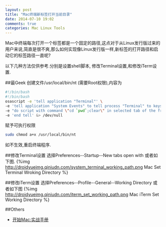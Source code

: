 ```yaml
---
layout: post
title: "Mac终端新标签打开当前目录"
date: 2014-07-10 19:02
comments: true
categories: Mac Linux Tools
---
```

Mac中终端每次打开一个标签都是一个固定的路径,这点对于从Linux发行版过来的用户来说,简直是很不爽,那么如何实现像Linux发行版一样,新标签的打开路径和启动它的标签路径一直呢?

以下几种方法仅供参考.分别是设置shell脚本, 修改Terminal设置,和修改iTerm设置.
<!--more-->

##最Geek
创建文件/usr/local/bin/nt (需要Root权限),内容为 
```bash
#!/bin/bash
#!/bin/bash
osascript -e 'tell application "Terminal"' \
-e 'tell application "System Events" to tell process "Terminal" to keystroke "t" using command down' \
-e "do script with command \"cd `pwd`;clear\" in selected tab of the front window" \
-e 'end tell' &> /dev/null
```
赋予可执行权限
```bash
sudo chmod a+x /usr/local/bin/nt
```
如不生效,重启终端程序.

##修改Terminal设置
选择Preferences--Startup--New tabs open with 或者如下图.
{%img http://droidyueimg.qiniudn.com/system_terminal_working_path.png Mac Set Terminal Wroking Directory %}

##修改iTerm设置
选择Preferences--Profile--General--Working Directory 或者如下图
{%img http://droidyueimg.qiniudn.com/iterm_set_working_path.png Mac iTerm Set Working Directory %}

##Others
  * <a href="http://www.amazon.cn/gp/product/B004BR2OW0/ref=as_li_tf_tl?ie=UTF8&camp=536&creative=3200&creativeASIN=B004BR2OW0&linkCode=as2&tag=droidyue-23">开始Mac:实战手册</a><img src="http://ir-cn.amazon-adsystem.com/e/ir?t=droidyue-23&l=as2&o=28&a=B004BR2OW0" width="1" height="1" border="0" alt="" style="border:none !important; margin:0px !important;" />

